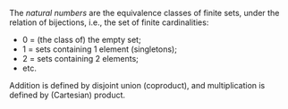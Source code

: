 The *natural numbers* are the equivalence classes of finite sets, under the relation of bijections, i.e., the set of finite cardinalities:

- 0 = (the class of) the empty set;
- 1 = sets containing 1 element (singletons);
- 2 = sets containing 2 elements;
- etc.

Addition is defined by disjoint union (coproduct), and multiplication is defined by (Cartesian) product.
